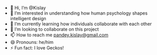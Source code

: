 - 👋 Hi, I’m @Kislay
- 👀 I’m interested in understanding how human psychology shapes intelligent design
- 🌱 I’m currently learning how individuals collaborate with each other
- 💞️ I’m looking to collaborate on this project
- 📫 How to reach me pandey.kislay@gmail.com
- 😄 Pronouns: he/him
- ⚡ Fun fact: I love Geckos!

<!---
PK12345Me/PK12345Me is a ✨ special ✨ repository because its `README.md` (this file) appears on your GitHub profile.
You can click the Preview link to take a look at your changes.
--->
